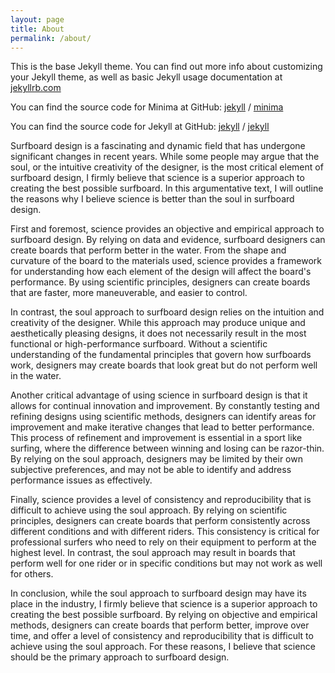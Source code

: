 ```yaml
---
layout: page
title: About
permalink: /about/
---
```


This is the base Jekyll theme. You can find out more info about customizing your Jekyll theme, as well as basic Jekyll usage documentation at [jekyllrb.com](https://jekyllrb.com/)

You can find the source code for Minima at GitHub:
[jekyll][jekyll-organization] /
[minima](https://github.com/jekyll/minima)

You can find the source code for Jekyll at GitHub:
[jekyll][jekyll-organization] /
[jekyll](https://github.com/jekyll/jekyll)


[jekyll-organization]: https://github.com/jekyll

Surfboard design is a fascinating and dynamic field that has undergone significant changes in recent years. While some people may argue that the soul, or the intuitive creativity of the designer, is the most critical element of surfboard design, I firmly believe that science is a superior approach to creating the best possible surfboard. In this argumentative text, I will outline the reasons why I believe science is better than the soul in surfboard design.

First and foremost, science provides an objective and empirical approach to surfboard design. By relying on data and evidence, surfboard designers can create boards that perform better in the water. From the shape and curvature of the board to the materials used, science provides a framework for understanding how each element of the design will affect the board's performance. By using scientific principles, designers can create boards that are faster, more maneuverable, and easier to control.

In contrast, the soul approach to surfboard design relies on the intuition and creativity of the designer. While this approach may produce unique and aesthetically pleasing designs, it does not necessarily result in the most functional or high-performance surfboard. Without a scientific understanding of the fundamental principles that govern how surfboards work, designers may create boards that look great but do not perform well in the water.

Another critical advantage of using science in surfboard design is that it allows for continual innovation and improvement. By constantly testing and refining designs using scientific methods, designers can identify areas for improvement and make iterative changes that lead to better performance. This process of refinement and improvement is essential in a sport like surfing, where the difference between winning and losing can be razor-thin. By relying on the soul approach, designers may be limited by their own subjective preferences, and may not be able to identify and address performance issues as effectively.

Finally, science provides a level of consistency and reproducibility that is difficult to achieve using the soul approach. By relying on scientific principles, designers can create boards that perform consistently across different conditions and with different riders. This consistency is critical for professional surfers who need to rely on their equipment to perform at the highest level. In contrast, the soul approach may result in boards that perform well for one rider or in specific conditions but may not work as well for others.

In conclusion, while the soul approach to surfboard design may have its place in the industry, I firmly believe that science is a superior approach to creating the best possible surfboard. By relying on objective and empirical methods, designers can create boards that perform better, improve over time, and offer a level of consistency and reproducibility that is difficult to achieve using the soul approach. For these reasons, I believe that science should be the primary approach to surfboard design.